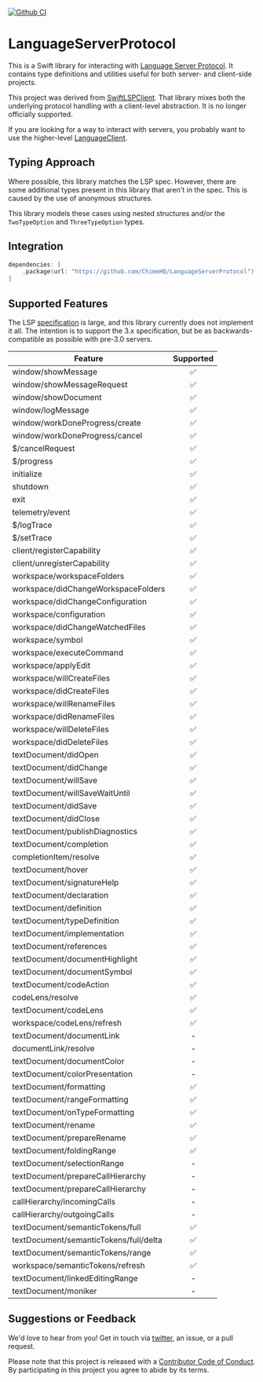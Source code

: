 [![Github CI](https://github.com/ChimeHQ/LanguageServerProtocol/workflows/CI/badge.svg)](https://github.com/ChimeHQ/LanguageServerProtocol/actions)

# LanguageServerProtocol

This is a Swift library for interacting with [Language Server Protocol](https://microsoft.github.io/language-server-protocol/). It contains type definitions and utilities useful for both server- and client-side projects.

This project was derived from [SwiftLSPClient](https://github.com/ChimeHQ/SwiftLSPClient). That library mixes both the underlying protocol handling with a client-level abstraction. It is no longer officially supported.

If you are looking for a way to interact with servers, you probably want to use the higher-level [LanguageClient](https://github.com/ChimeHQ/LanguageClient).

## Typing Approach

Where possible, this library matches the LSP spec. However, there are some additional types present in this library that aren't in the spec. This is caused by the use of anonymous structures.

This library models these cases using nested structures and/or the `TwoTypeOption` and `ThreeTypeOption` types.

## Integration

```swift
dependencies: [
    .package(url: "https://github.com/ChimeHQ/LanguageServerProtocol")
]
```

## Supported Features

The LSP [specification](https://microsoft.github.io/language-server-protocol/specification) is large, and this library currently does not implement it all. The intention is to support the 3.x specification, but be as backwards-compatible as possible with pre-3.0 servers. 

| Feature            | Supported |
| -------------------|:---------:|
| window/showMessage | ✅ |
| window/showMessageRequest | ✅ |
| window/showDocument | ✅ |
| window/logMessage | ✅ |
| window/workDoneProgress/create | ✅ |
| window/workDoneProgress/cancel | ✅ |
| $/cancelRequest | ✅ |
| $/progress | ✅ |
| initialize | ✅ |
| shutdown | ✅ |
| exit | ✅ |
| telemetry/event | ✅ |
| $/logTrace | ✅ |
| $/setTrace | ✅ |
| client/registerCapability | ✅ |
| client/unregisterCapability | ✅ |
| workspace/workspaceFolders | ✅ |
| workspace/didChangeWorkspaceFolders | ✅ |
| workspace/didChangeConfiguration | ✅ |
| workspace/configuration | ✅ |
| workspace/didChangeWatchedFiles | ✅ |
| workspace/symbol | ✅ |
| workspace/executeCommand | ✅ |
| workspace/applyEdit | ✅ |
| workspace/willCreateFiles | ✅ |
| workspace/didCreateFiles | ✅ |
| workspace/willRenameFiles | ✅ |
| workspace/didRenameFiles | ✅ |
| workspace/willDeleteFiles | ✅ |
| workspace/didDeleteFiles | ✅ |
| textDocument/didOpen | ✅ |
| textDocument/didChange | ✅ |
| textDocument/willSave | ✅ |
| textDocument/willSaveWaitUntil | ✅ |
| textDocument/didSave | ✅ |
| textDocument/didClose | ✅ |
| textDocument/publishDiagnostics | ✅ |
| textDocument/completion | ✅ |
| completionItem/resolve | ✅ |
| textDocument/hover | ✅ |
| textDocument/signatureHelp | ✅ |
| textDocument/declaration | ✅ |
| textDocument/definition | ✅ |
| textDocument/typeDefinition | ✅ |
| textDocument/implementation | ✅ |
| textDocument/references | ✅  |
| textDocument/documentHighlight | ✅ |
| textDocument/documentSymbol | ✅ |
| textDocument/codeAction | ✅ |
| codeLens/resolve | ✅ |
| textDocument/codeLens | ✅ |
| workspace/codeLens/refresh | ✅ |
| textDocument/documentLink | - |
| documentLink/resolve | - |
| textDocument/documentColor | - |
| textDocument/colorPresentation | - |
| textDocument/formatting | ✅ |
| textDocument/rangeFormatting | ✅ |
| textDocument/onTypeFormatting | ✅ |
| textDocument/rename | ✅ |
| textDocument/prepareRename | ✅ |
| textDocument/foldingRange | ✅ |
| textDocument/selectionRange | - |
| textDocument/prepareCallHierarchy | - |
| textDocument/prepareCallHierarchy | - |
| callHierarchy/incomingCalls | - |
| callHierarchy/outgoingCalls | - |
| textDocument/semanticTokens/full | ✅ |
| textDocument/semanticTokens/full/delta | ✅ |
| textDocument/semanticTokens/range | ✅ |
| workspace/semanticTokens/refresh | ✅ |
| textDocument/linkedEditingRange | - |
| textDocument/moniker | - |

## Suggestions or Feedback

We'd love to hear from you! Get in touch via [twitter](https://twitter.com/chimehq), an issue, or a pull request.

Please note that this project is released with a [Contributor Code of Conduct](CODE_OF_CONDUCT.md). By participating in this project you agree to abide by its terms.
